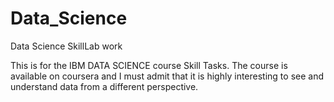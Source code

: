 # Data_Science
Data Science SkillLab work

This is for the IBM DATA SCIENCE course Skill Tasks.
The course is available on coursera and I must admit that it is highly interesting to see and understand data from a different perspective.
